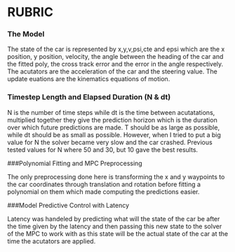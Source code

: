 # RUBRIC

### The Model

  The state of the car is represented by x,y,v,psi,cte and epsi which are the x position,
  y position, velocity, the angle between the heading of the car and the fitted poly, the
  cross track error and the error in the angle respectively.
  The acutators are the acceleration of the car and the steering value.
  The update euations are the kinematics equations of motion.

### Timestep Length and Elapsed Duration (N & dt)

  N is the number of time steps while dt is the time between acutatations, multiplied
  together they give the prediction horizon which is the duration over which future
  predictions are made.
  T should be as large as possible, while dt should be as small as possible. However,
  when I tried to put a big value for N the solver became very slow and the car crashed.
  Previous tested values for N where 50 and 30, but 10 gave the best results.

###Polynomial Fitting and MPC Preprocessing

  The only preprocessing done here is transforming the x and y waypoints to the car
  coordinates through translation and rotation before fitting a polynomial on them which
  made computing the predictions easier.

###Model Predictive Control with Latency

  Latency was handeled by predicting what will the state of the car be after the time given by
  the latency and then passing this new state to the solver of the MPC to work with
  as this state will be the actual state of the car at the time the acutators are 
  applied.  